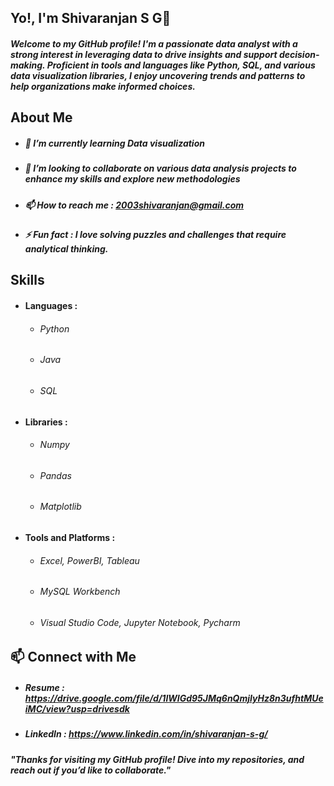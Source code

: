 ## Yo!, I'm Shivaranjan S G👋
##### Welcome to my GitHub profile! I'm a passionate data analyst with a strong interest in leveraging data to drive insights and support decision-making. Proficient in tools and languages like Python, SQL, and various data visualization libraries, I enjoy uncovering trends and patterns to help organizations make informed choices.
## About Me
- ##### 🌱 I’m currently learning Data visualization
- ##### 👯 I’m looking to collaborate on various data analysis projects to enhance my skills and explore new methodologies
- ##### 📫 How to reach me : 2003shivaranjan@gmail.com
- ##### ⚡ Fun fact : I love solving puzzles and challenges that require analytical thinking.
## Skills
- #### Languages :
     - ###### Python
     - ###### Java
     - ###### SQL
- #### Libraries :
     - ###### Numpy
     - ###### Pandas
     - ###### Matplotlib
- #### Tools and Platforms :
     - ###### Excel, PowerBI, Tableau
     - ###### MySQL Workbench
     - ###### Visual Studio Code, Jupyter Notebook, Pycharm
## 📫 Connect with Me
- ##### Resume : https://drive.google.com/file/d/1lWIGd95JMq6nQmjIyHz8n3ufhtMUeiMC/view?usp=drivesdk
- ##### LinkedIn : https://www.linkedin.com/in/shivaranjan-s-g/
##### "Thanks for visiting my GitHub profile! Dive into my repositories, and reach out if you’d like to collaborate."
